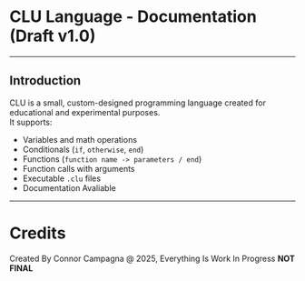 # CLU Language - Documentation (Draft v1.0)

---

## Introduction

CLU is a small, custom-designed programming language created for educational and experimental purposes.  
It supports:
- Variables and math operations
- Conditionals (`if`, `otherwise`, `end`)
- Functions (`function name -> parameters / end`)
- Function calls with arguments
- Executable `.clu` files
- Documentation Avaliable 

---
# Credits

Created By Connor Campagna @ 2025, Everything Is  Work In Progress 
**NOT FINAL** 
